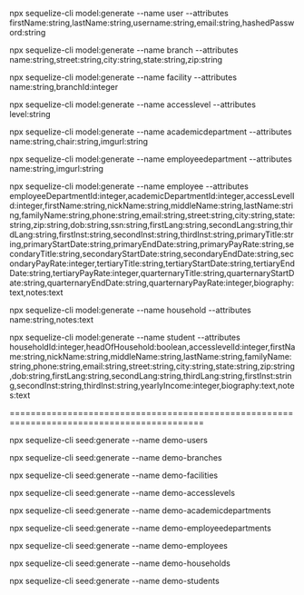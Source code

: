 
npx sequelize-cli model:generate --name user --attributes firstName:string,lastName:string,username:string,email:string,hashedPassword:string

npx sequelize-cli model:generate --name branch --attributes name:string,street:string,city:string,state:string,zip:string

npx sequelize-cli model:generate --name facility --attributes name:string,branchId:integer

npx sequelize-cli model:generate --name accesslevel --attributes level:string

npx sequelize-cli model:generate --name academicdepartment --attributes name:string,chair:string,imgurl:string

npx sequelize-cli model:generate --name employeedepartment --attributes name:string,imgurl:string

npx sequelize-cli model:generate --name employee --attributes employeeDepartmentId:integer,academicDepartmentId:integer,accessLevelId:integer,firstName:string,nickName:string,middleName:string,lastName:string,familyName:string,phone:string,email:string,street:string,city:string,state:string,zip:string,dob:string,ssn:string,firstLang:string,secondLang:string,thirdLang:string,firstInst:string,secondInst:string,thirdInst:string,primaryTitle:string,primaryStartDate:string,primaryEndDate:string,primaryPayRate:string,secondaryTitle:string,secondaryStartDate:string,secondaryEndDate:string,secondaryPayRate:integer,tertiaryTitle:string,tertiaryStartDate:string,tertiaryEndDate:string,tertiaryPayRate:integer,quarternaryTitle:string,quarternaryStartDate:string,quarternaryEndDate:string,quarternaryPayRate:integer,biography:text,notes:text

npx sequelize-cli model:generate --name household --attributes name:string,notes:text

npx sequelize-cli model:generate --name student --attributes householdId:integer,headOfHousehold:boolean,accesslevelId:integer,firstName:string,nickName:string,middleName:string,lastName:string,familyName:string,phone:string,email:string,street:string,city:string,state:string,zip:string,dob:string,firstLang:string,secondLang:string,thirdLang:string,firstInst:string,secondInst:string,thirdInst:string,yearlyIncome:integer,biography:text,notes:text

===========================================================================================

npx sequelize-cli seed:generate --name demo-users

npx sequelize-cli seed:generate --name demo-branches

npx sequelize-cli seed:generate --name demo-facilities

npx sequelize-cli seed:generate --name demo-accesslevels

npx sequelize-cli seed:generate --name demo-academicdepartments

npx sequelize-cli seed:generate --name demo-employeedepartments

npx sequelize-cli seed:generate --name demo-employees

npx sequelize-cli seed:generate --name demo-households

npx sequelize-cli seed:generate --name demo-students
